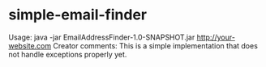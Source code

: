 # simple-email-finder
Usage: java -jar EmailAddressFinder-1.0-SNAPSHOT.jar http://your-website.com
Creator comments: This is a simple implementation that does not handle exceptions properly yet.
